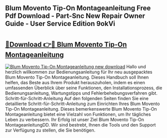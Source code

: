 ## Blum Movento Tip-On Montageanleitung Free Pdf Download - Part-Snc New Repair Owner Guide - User Service Edition 9okVi

# <h2><a href="http://df6m6y.blite.top/?on=Blum+Movento+Tip-On+Montageanleitung">🔗Download 👉🔴 Blum Movento Tip-On Montageanleitung</a></h2>

[![Blum Movento Tip-On Montageanleitung new download](https://i.imgur.com/lujVjoI.png)](http://df6m6y.blite.top/?on=Blum+Movento+Tip-On+Montageanleitung)
Hallo und herzlich willkommen zur Bedienungsanleitung für Ihr neu ausgepacktes Blum Movento Tip-On Montageanleitung. Dieses Handbuch soll Ihnen helfen, das Beste aus Ihrem Produkt herauszuholen, indem es einen umfassenden Überblick über seine Funktionen, den Installationsprozess, die Bedienungsanleitung, Wartungstipps und Fehlerbehebungsverfahren gibt. Schritt-für-Schritt-Anleitung Auf den folgenden Seiten finden Sie eine detaillierte Schritt-für-Schritt-Anleitung zum Einrichten Ihres Blum Movento Tip-On Montageanleitung. Dieses bemerkenswerte Blum Movento Tip-On Montageanleitung bietet eine Vielzahl von Funktionen, um Ihr tägliches Leben zu verbessern. Ihr Erfolg ist unser Ziel Blum Movento Tip-On MontageanleitungDD. Wir sind bestrebt, Ihnen die Tools und den Support zur Verfügung zu stellen, die Sie benötigen.
